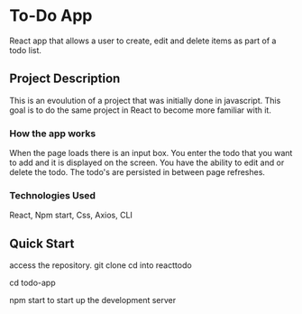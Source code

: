 # To-Do App

React app that allows a user to create, edit and delete items as part of a todo list.

## Project Description

This is an evoulution of a project that was initially done in javascript. This goal is to do the same project in React to become more familiar with it.

### How the app works

When the page loads there is an input box.  You enter the todo that you want to add and it is displayed on the screen.  You have the ability to edit and or delete the todo.  The todo's are persisted in between page refreshes.

### Technologies Used

React, 
Npm start, 
Css,
Axios, 
CLI

## Quick Start

 access the repository. git clone
 cd into reacttodo
 

cd todo-app

npm start to start up the development server


